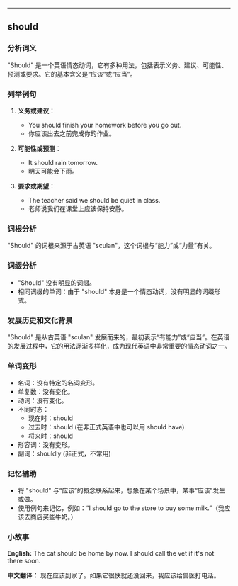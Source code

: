 
---------------
## should
### 分析词义
"Should" 是一个英语情态动词，它有多种用法，包括表示义务、建议、可能性、预测或要求。它的基本含义是“应该”或“应当”。

### 列举例句
1. **义务或建议**：
   - You should finish your homework before you go out.
   - 你应该出去之前完成你的作业。

2. **可能性或预测**：
   - It should rain tomorrow.
   - 明天可能会下雨。

3. **要求或期望**：
   - The teacher said we should be quiet in class.
   - 老师说我们在课堂上应该保持安静。

### 词根分析
"Should" 的词根来源于古英语 "sculan"，这个词根与“能力”或“力量”有关。

### 词缀分析
- "Should" 没有明显的词缀。
- 相同词缀的单词：由于 "should" 本身是一个情态动词，没有明显的词缀形式。

### 发展历史和文化背景
"Should" 是从古英语 "sculan" 发展而来的，最初表示“有能力”或“应当”。在英语的发展过程中，它的用法逐渐多样化，成为现代英语中非常重要的情态动词之一。

### 单词变形
- 名词：没有特定的名词变形。
- 单复数：没有变化。
- 动词：没有变化。
- 不同时态：
  - 现在时：should
  - 过去时：should (在非正式英语中也可以用 should have)
  - 将来时：should
- 形容词：没有变形。
- 副词：shouldly (非正式，不常用)

### 记忆辅助
- 将 "should" 与“应该”的概念联系起来，想象在某个场景中，某事“应该”发生或做。
- 使用例句来记忆，例如：“I should go to the store to buy some milk.”（我应该去商店买些牛奶。）

### 小故事
**English:**
The cat should be home by now. I should call the vet if it's not there soon.

**中文翻译：**
现在应该到家了。如果它很快就还没回来，我应该给兽医打电话。

